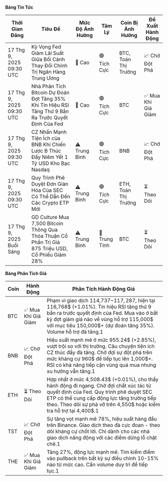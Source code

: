 **Bảng Tin Tức**

| Thời Gian Đăng | Tiêu Đề | Mức Độ Ảnh Hưởng | Tâm Lý | Coin Bị Ảnh Hưởng | Đề Xuất Hành Động |
|------------------|----------|---------|-----------|------------------|------------------|
| 17 Thg 9, 2025 09:30 UTC | Kỳ Vọng Fed Giảm Lãi Suất Giữa Bối Cảnh Thay Đổi Chính Trị Ngân Hàng Trung Ương | 🚨 Cao | 🟢 Tích Cực | BTC, Toàn Thị Trường | 📈 Chờ Đột Phá |
| 17 Thg 9, 2025 09:30 UTC | Nhà Phân Tích Bitcoin Dự Đoán Đợt Tăng 35% Khi Tín Hiệu RSI Tăng Thứ 9 Bắn Ra Trước Quyết Định Của Fed | 🚨 Cao | 🟢 Tích Cực | BTC | ✅ Mua Khi Giá Giảm |
| 17 Thg 9, 2025 09:30 UTC | CZ Nhấn Mạnh Tiện Ích của BNB Khi Chiến Lược B Thúc Đẩy Niêm Yết 1 Tỷ USD Kho Bạc Nasdaq | ⚠️ Trung Bình | 🟢 Tích Cực | BNB | 📈 Chờ Đột Phá |
| 17 Thg 9, 2025 09:30 UTC | Quy Trình Phê Duyệt Đơn Giản Hóa Của SEC Có Thể Dẫn Đến Các Crypto ETP Mới | ⚠️ Trung Bình | 🟢 Tích Cực | ETH, Toàn Thị Trường | ⏳ Theo Dõi |
| 17 Thg 9, 2025 Buổi Sáng | GD Culture Mua 7,500 Bitcoin Thông Qua Thỏa Thuận Cổ Phần Trị Giá 875 Triệu USD, Cổ Phiếu Giảm 28% | ⚠️ Trung Bình | 🔵 Trung Tính | BTC | ⏳ Theo Dõi |

**Bảng Phân Tích Giá**

| Coin | Hành Động | Phân Tích Hành Động Giá |
|------|--------|---------------------|
| BTC | ✅ Mua Khi Giá Giảm | Phạm vi giao dịch 114,737$-117,287$, hiện tại 116,768$ (+1.01%). Tín hiệu RSI tăng thứ 9 bắn ra trước quyết định của Fed. Mua vào ở bất kỳ đợt giảm giá nào về vùng hỗ trợ 115,000$ với mục tiêu 150,000$+ (dự đoán tăng 35%). Volume hỗ trợ đà tăng.1 |
| BNB | 📈 Chờ Đột Phá | Hiệu suất mạnh mẽ ở mức 955.24$ (+2.85%), vượt trội so với thị trường. Câu chuyện tiện ích CZ thúc đẩy đà tăng. Chờ đợi sự đột phá trên mức kháng cự 960$ để tiếp tục lên 1,000$+. RSI có khả năng tiếp cận vùng quá mua nhưng xu hướng vẫn tăng.1 |
| ETH | ⏳ Theo Dõi | Hợp nhất ở mức 4,508.43$ (+0.01%), cho thấy hành động đi ngang. Chờ đợi chất xúc tác từ quyết định của Fed. Quy trình phê duyệt SEC ETP có thể cung cấp động lực tăng trưởng tiếp theo. Theo dõi sự phá vỡ trên 4,550$ hoặc kiểm tra hỗ trợ tại 4,400$.1 |
| TST | 📈 Chờ Đột Phá | Sự tăng vọt mạnh mẽ 78%, hiệu suất hàng đầu trên Binance. Giao dịch theo đà cực đoan - theo dõi kháng cự chốt lời. Chỉ dành cho các nhà giao dịch năng động với các điểm dừng lỗ chặt chẽ.1 |
| THE | ✅ Mua Khi Giá Giảm | Tăng 27%, động lực mạnh mẽ. Tìm kiếm điểm vào pullback trên bất kỳ sự điều chỉnh 10-15% nào từ mức cao. Cần volume duy trì để tiếp tục.1 |
